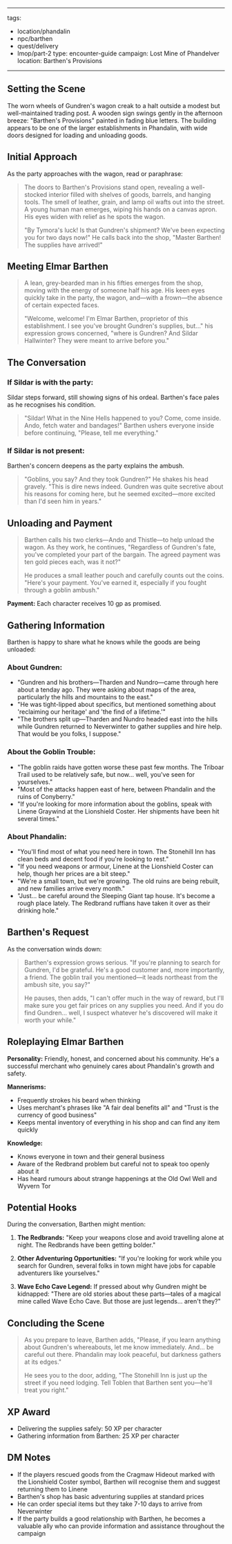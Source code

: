 
---
tags:
  - location/phandalin
  - npc/barthen
  - quest/delivery
  - lmop/part-2
type: encounter-guide
campaign: Lost Mine of Phandelver
location: Barthen's Provisions
---

## Setting the Scene

The worn wheels of Gundren's wagon creak to a halt outside a modest but well-maintained trading post. A wooden sign swings gently in the afternoon breeze: "Barthen's Provisions" painted in fading blue letters. The building appears to be one of the larger establishments in Phandalin, with wide doors designed for loading and unloading goods.

## Initial Approach

As the party approaches with the wagon, read or paraphrase:

> The doors to Barthen's Provisions stand open, revealing a well-stocked interior filled with shelves of goods, barrels, and hanging tools. The smell of leather, grain, and lamp oil wafts out into the street. A young human man emerges, wiping his hands on a canvas apron. His eyes widen with relief as he spots the wagon.
> 
> "By Tymora's luck! Is that Gundren's shipment? We've been expecting you for two days now!" He calls back into the shop, "Master Barthen! The supplies have arrived!"

## Meeting Elmar Barthen

> A lean, grey-bearded man in his fifties emerges from the shop, moving with the energy of someone half his age. His keen eyes quickly take in the party, the wagon, and—with a frown—the absence of certain expected faces.
> 
> "Welcome, welcome! I'm Elmar Barthen, proprietor of this establishment. I see you've brought Gundren's supplies, but..." his expression grows concerned, "where is Gundren? And Sildar Hallwinter? They were meant to arrive before you."

## The Conversation

### If Sildar is with the party:

Sildar steps forward, still showing signs of his ordeal. Barthen's face pales as he recognises his condition.

> "Sildar! What in the Nine Hells happened to you? Come, come inside. Ando, fetch water and bandages!" Barthen ushers everyone inside before continuing, "Please, tell me everything."

### If Sildar is not present:

Barthen's concern deepens as the party explains the ambush.

> "Goblins, you say? And they took Gundren?" He shakes his head gravely. "This is dire news indeed. Gundren was quite secretive about his reasons for coming here, but he seemed excited—more excited than I'd seen him in years."

## Unloading and Payment

> Barthen calls his two clerks—Ando and Thistle—to help unload the wagon. As they work, he continues, "Regardless of Gundren's fate, you've completed your part of the bargain. The agreed payment was ten gold pieces each, was it not?"
> 
> He produces a small leather pouch and carefully counts out the coins. "Here's your payment. You've earned it, especially if you fought through a goblin ambush."

**Payment:** Each character receives 10 gp as promised.

## Gathering Information

Barthen is happy to share what he knows while the goods are being unloaded:

### About Gundren:

- "Gundren and his brothers—Tharden and Nundro—came through here about a tenday ago. They were asking about maps of the area, particularly the hills and mountains to the east."
- "He was tight-lipped about specifics, but mentioned something about 'reclaiming our heritage' and 'the find of a lifetime.'"
- "The brothers split up—Tharden and Nundro headed east into the hills while Gundren returned to Neverwinter to gather supplies and hire help. That would be you folks, I suppose."

### About the Goblin Trouble:

- "The goblin raids have gotten worse these past few months. The Triboar Trail used to be relatively safe, but now... well, you've seen for yourselves."
- "Most of the attacks happen east of here, between Phandalin and the ruins of Conyberry."
- "If you're looking for more information about the goblins, speak with Linene Graywind at the Lionshield Coster. Her shipments have been hit several times."

### About Phandalin:

- "You'll find most of what you need here in town. The Stonehill Inn has clean beds and decent food if you're looking to rest."
- "If you need weapons or armour, Linene at the Lionshield Coster can help, though her prices are a bit steep."
- "We're a small town, but we're growing. The old ruins are being rebuilt, and new families arrive every month."
- "Just... be careful around the Sleeping Giant tap house. It's become a rough place lately. The Redbrand ruffians have taken it over as their drinking hole."

## Barthen's Request

As the conversation winds down:

> Barthen's expression grows serious. "If you're planning to search for Gundren, I'd be grateful. He's a good customer and, more importantly, a friend. The goblin trail you mentioned—it leads northeast from the ambush site, you say?"
> 
> He pauses, then adds, "I can't offer much in the way of reward, but I'll make sure you get fair prices on any supplies you need. And if you do find Gundren... well, I suspect whatever he's discovered will make it worth your while."

## Roleplaying Elmar Barthen

**Personality:** Friendly, honest, and concerned about his community. He's a successful merchant who genuinely cares about Phandalin's growth and safety.

**Mannerisms:**

- Frequently strokes his beard when thinking
- Uses merchant's phrases like "A fair deal benefits all" and "Trust is the currency of good business"
- Keeps mental inventory of everything in his shop and can find any item quickly

**Knowledge:**

- Knows everyone in town and their general business
- Aware of the Redbrand problem but careful not to speak too openly about it
- Has heard rumours about strange happenings at the Old Owl Well and Wyvern Tor

## Potential Hooks

During the conversation, Barthen might mention:

1. **The Redbrands:** "Keep your weapons close and avoid travelling alone at night. The Redbrands have been getting bolder."
    
2. **Other Adventuring Opportunities:** "If you're looking for work while you search for Gundren, several folks in town might have jobs for capable adventurers like yourselves."
    
3. **Wave Echo Cave Legend:** If pressed about why Gundren might be kidnapped: "There are old stories about these parts—tales of a magical mine called Wave Echo Cave. But those are just legends... aren't they?"
    

## Concluding the Scene

> As you prepare to leave, Barthen adds, "Please, if you learn anything about Gundren's whereabouts, let me know immediately. And... be careful out there. Phandalin may look peaceful, but darkness gathers at its edges."
> 
> He sees you to the door, adding, "The Stonehill Inn is just up the street if you need lodging. Tell Toblen that Barthen sent you—he'll treat you right."

## XP Award

- Delivering the supplies safely: 50 XP per character
- Gathering information from Barthen: 25 XP per character

## DM Notes

- If the players rescued goods from the Cragmaw Hideout marked with the Lionshield Coster symbol, Barthen will recognise them and suggest returning them to Linene
- Barthen's shop has basic adventuring supplies at standard prices
- He can order special items but they take 7-10 days to arrive from Neverwinter
- If the party builds a good relationship with Barthen, he becomes a valuable ally who can provide information and assistance throughout the campaign